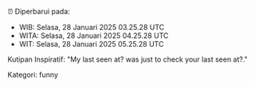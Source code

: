 ⏰ Diperbarui pada:
- WIB: Selasa, 28 Januari 2025 03.25.28 UTC
- WITA: Selasa, 28 Januari 2025 04.25.28 UTC
- WIT: Selasa, 28 Januari 2025 05.25.28 UTC

Kutipan Inspiratif:
"My last seen at? was just to check your last seen at?."


Kategori: funny

